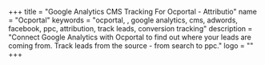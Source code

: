 +++
title = "Google Analytics CMS Tracking For Ocportal - Attributio"
name = "Ocportal"
keywords = "ocportal, , google analytics, cms, adwords, facebook, ppc, attribution, track leads, conversion tracking"
description = "Connect Google Analytics with Ocportal to find out where your leads are coming from. Track leads from the source - from search to ppc."
logo = ""
+++
